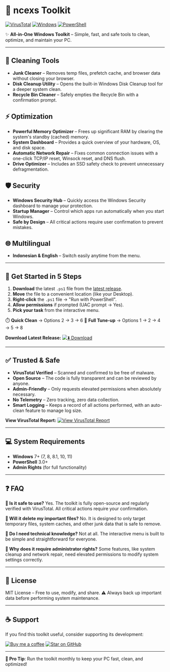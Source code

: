 # 🧰 ncexs Toolkit

[![VirusTotal](https://img.shields.io/badge/VirusTotal-0%2F70%20Detections-brightgreen?style=flat&logo=virustotal&logoColor=white)](https://www.virustotal.com/gui/file/your-new-file-hash-here/detection)
[![Windows](https://img.shields.io/badge/Windows-7%2B-blue?style=flat&logo=windows)](#)
[![PowerShell](https://img.shields.io/badge/PowerShell-3.0%2B-blue?style=flat&logo=powershell)](#)

✨ **All-in-One Windows Toolkit** – Simple, fast, and safe tools to clean, optimize, and maintain your PC.

---

## 🧹 Cleaning Tools
- **Junk Cleaner** – Removes temp files, prefetch cache, and browser data without closing your browser.
- **Disk Cleanup Utility** – Opens the built-in Windows Disk Cleanup tool for a deeper system clean.
- **Recycle Bin Cleaner** – Safely empties the Recycle Bin with a confirmation prompt.

## ⚡ Optimization
- **Powerful Memory Optimizer** – Frees up significant RAM by clearing the system's standby (cached) memory.
- **System Dashboard** – Provides a quick overview of your hardware, OS, and disk space.
- **Automatic Network Repair** – Fixes common connection issues with a one-click TCP/IP reset, Winsock reset, and DNS flush.
- **Drive Optimizer** – Includes an SSD safety check to prevent unnecessary defragmentation.

## 🛡️ Security
- **Windows Security Hub** – Quickly access the Windows Security dashboard to manage your protection.
- **Startup Manager** – Control which apps run automatically when you start Windows.
- **Safe by Design** – All critical actions require user confirmation to prevent mistakes.

## 🌐 Multilingual
- **Indonesian & English** – Switch easily anytime from the menu.

---

## 🚀 Get Started in 5 Steps

1. **Download** the latest `.ps1` file from the [latest release](https://github.com/ncexs/ncexs-toolkit/releases/latest).
2. **Move** the file to a convenient location (like your Desktop).
3. **Right-click** the `.ps1` file → "Run with PowerShell".
4. **Allow permissions** if prompted (UAC prompt → Yes).
5. **Pick your task** from the interactive menu.

⏱️ **Quick Clean** → Options 2 → 3 → 6
🔧 **Full Tune-up** → Options 1 → 2 → 4 → 5 → 8

**Download Latest Release:**
[![⬇️ Download](https://img.shields.io/badge/⬇️%20Download-Latest%20Release-brightgreen?style=flat&logo=github)](https://github.com/ncexs/ncexs-toolkit/releases/latest)

---

## ✅ Trusted & Safe

- **VirusTotal Verified** – Scanned and confirmed to be free of malware.
- **Open Source** – The code is fully transparent and can be reviewed by anyone.
- **Admin-Friendly** – Only requests elevated permissions when absolutely necessary.
- **No Telemetry** – Zero tracking, zero data collection.
- **Smart Logging** – Keeps a record of all actions performed, with an auto-clean feature to manage log size.

**View VirusTotal Report:**
[![View VirusTotal Report](https://img.shields.io/badge/View-VirusTotal%20Report-critical?style=flat&logo=virustotal&logoColor=white)](https://www.virustotal.com/gui/file-analysis/ODQyMTAzMGIyMTQ0MWEzZjFjYTVhZTk0MjVlODUwODQ6MTc2MDg3ODg2OQ==)

---

## 💻 System Requirements

- **Windows** 7+ (7, 8, 8.1, 10, 11)
- **PowerShell** 3.0+
- **Admin Rights** (for full functionality)

---

## ❓ FAQ

**🔹 Is it safe to use?**
Yes. The toolkit is fully open-source and regularly verified with VirusTotal. All critical actions require your confirmation.

**🔹 Will it delete my important files?**
No. It is designed to only target temporary files, system caches, and other junk data that is safe to remove.

**🔹 Do I need technical knowledge?**
Not at all. The interactive menu is built to be simple and straightforward for everyone.

**🔹 Why does it require administrator rights?**
Some features, like system cleanup and network repair, need elevated permissions to modify system settings correctly.

---

## 📜 License

MIT License – Free to use, modify, and share.
⚠️ Always back up important data before performing system maintenance.

---

## ☕ Support

If you find this toolkit useful, consider supporting its development:

[![Buy me a coffee](https://img.shields.io/badge/Saweria-Buy%20Me%20a%20Coffee-orange?style=flat&logo=buymeacoffee&logoColor=white)](https://saweria.co/ncexs)
[![Star on GitHub](https://img.shields.io/badge/GitHub-Star%20Project-blue?style=flat&logo=github)](https://github.com/ncexs/ncexs-toolkit)

---

**🎯 Pro Tip**: Run the toolkit monthly to keep your PC fast, clean, and optimized!
